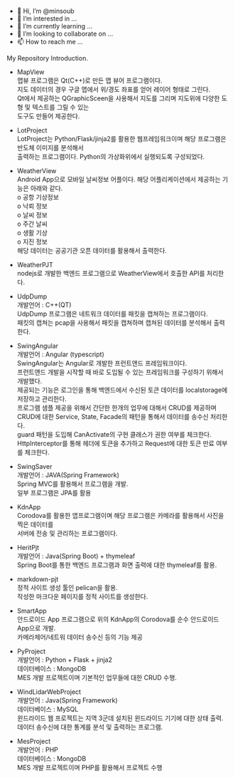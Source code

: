 - 👋 Hi, I’m @minsoub
- 👀 I’m interested in ...
- 🌱 I’m currently learning ...
- 💞️ I’m looking to collaborate on ...
- 📫 How to reach me ...

<!---
minsoub/minsoub is a ✨ special ✨ repository because its `README.md` (this file) appears on your GitHub profile.
You can click the Preview link to take a look at your changes.
--->
My Repository Introduction.
- MapView  
  맵뷰 프로그램은 Qt(C++)로 만든 맵 뷰어 프로그램이다.   
  지도 데이터의 경우 구글 맵에서 위/경도 좌표를 얻어 레이어 형태로 그린다.  
  Qt에서 제공하는 QGraphicSceen을 사용해서 지도를 그리며 지도위에 다양한 도형 및 텍스트를 그릴 수 있는  
  도구도 만들어 제공한다.     
    
- LotProject  
  LotProject는 Python/Flask/jinja2를 활용한 웹프레임워크이며 해당 프로그램은 반도체 이미지를 분석해서  
  출력하는 프로그램이다. Python의 가상화위에서 실행되도록 구성되었다.   
  
- WeatherView   
  Android App으로 모바일 날씨정보 어플이다. 해당 어플리케이션에서 제공하는 기능은 아래와 같다.   
  o 공항 기상정보   
  o 낙뢰 정보   
  o 날씨 정보   
  o 주간 날씨   
  o 생활 기상   
  o 지진 정보   
  해당 데이터는 공공기관 오픈 데이터를 활용해서 출력한다.    
- WeatherPJT   
  nodejs로 개발한 백엔드 프로그램으로 WeatherView에서 호출한 API를 처리한다.    
       
- UdpDump   
  개발언어 : C++(QT)   
  UdpDump 프로그램은 네트워크 데이터를 패킷을 캡쳐하는 프로그램이다.    
  패킷의 캡쳐는 pcap을 사용해서 패킷을 캡쳐하며 캡쳐된 데이터를 분석해서 출력한다.    
     
- SwingAngular   
  개발언어 : Angular (typescript)   
  SwingAngular는 Angular로 개발한 프런트앤드 프레임워크이다.     
  프런트앤드 개발을 시작할 때 바로 도입될 수 있는 프레임워크를 구성하기 위해서 개발했다.    
  제공되는 기능은 로그인을 통해 백엔드에서 수신된 토큰 데이터를 localstorage에 저장하고 관리한다.    
  프로그램 샘플 제공을 위해서 간단한 한개의 업무에 대해서 CRUD를 제공하며    
  CRUD에 대한 Service, State, Facade의 패턴을 통해서 데이터를 송수신 처리한다.    
  guard 패턴을 도입해 CanActivate의 구현 클래스가 권한 여부를 체크한다.    
  HttpInterceptor를 통해 헤더에 토큰을 추가하고 Request에 대한 토큰 만료 여부를 체크한다.   
     
- SwingSaver   
  개발언어 : JAVA(Spring Framework)   
  Spring MVC를 활용해서 프로그램을 개발.   
  일부 프로그램은 JPA를 활용   
     
- KdnApp   
  Corodova를 활용한 앱프로그램이며 해당 프로그램은 카메라를 활용해서 사진을 찍은 데이터를   
  서버에 전송 및 관리하는 프로그램이다.    
  
- HeritPjt   
  개발언어 : Java(Spring Boot) + thymeleaf   
  Spring Boot를 통한 백엔드 프로그램과 화면 출력에 대한 thymeleaf를 활용.   
     
- markdown-pjt   
  정적 사이트 생성 툴인 pelican을 활용.    
  작성한 마크다운 페이지를 정적 사이트를 생성한다.   
     
- SmartApp   
  안드로이드 App 프로그램으로 위의 KdnApp의 Corodova를 순수 안드로이드 App으로 개발.    
  카메라제어/네트워 데이터 송수신 등의 기능 제공    
  
- PyProject   
  개발언어 : Python + Flask + jinja2   
  데이터베이스 : MongoDB   
  MES 개발 프로젝트이며 기본적인 업무들에 대한 CRUD 수행.   
     
- WindLidarWebProject   
  개발언어 : Java(Spring Framework)   
  데이터베이스 : MySQL   
  윈드라이드 웹 프로젝트는 지역 3군데 설치된 윈드라이드 기기에 대한 상태 출력.    
  데이터 송수신에 대한 통계를 분석 및 출력하는 프로그램.    
     
- MesProject   
  개발언어 : PHP   
  데이터베이스 : MongoDB   
  MES 개발 프로젝트이며 PHP를 활용해서 프로젝트 수행    
  

